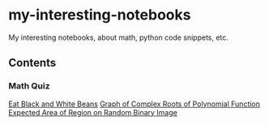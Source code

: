 # my-interesting-notebooks
My interesting notebooks, about math, python code snippets, etc.

## Contents

### Math Quiz

[Eat Black and White Beans](eat_beans.ipynb)
[Graph of Complex Roots of Polynomial Function](function_images.ipynb)
[Expected Area of Region on Random Binary Image](binary_image_area.ipynb)
